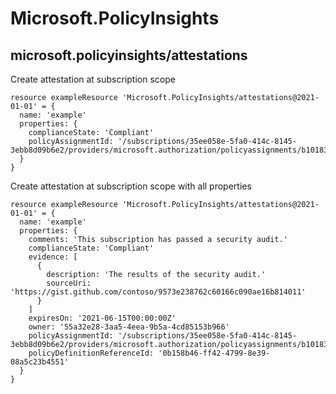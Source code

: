 # Microsoft.PolicyInsights

## microsoft.policyinsights/attestations

Create attestation at subscription scope
```bicep
resource exampleResource 'Microsoft.PolicyInsights/attestations@2021-01-01' = {
  name: 'example'
  properties: {
    complianceState: 'Compliant'
    policyAssignmentId: '/subscriptions/35ee058e-5fa0-414c-8145-3ebb8d09b6e2/providers/microsoft.authorization/policyassignments/b101830944f246d8a14088c5'
  }
}
```

Create attestation at subscription scope with all properties
```bicep
resource exampleResource 'Microsoft.PolicyInsights/attestations@2021-01-01' = {
  name: 'example'
  properties: {
    comments: 'This subscription has passed a security audit.'
    complianceState: 'Compliant'
    evidence: [
      {
        description: 'The results of the security audit.'
        sourceUri: 'https://gist.github.com/contoso/9573e238762c60166c090ae16b814011'
      }
    ]
    expiresOn: '2021-06-15T00:00:00Z'
    owner: '55a32e28-3aa5-4eea-9b5a-4cd85153b966'
    policyAssignmentId: '/subscriptions/35ee058e-5fa0-414c-8145-3ebb8d09b6e2/providers/microsoft.authorization/policyassignments/b101830944f246d8a14088c5'
    policyDefinitionReferenceId: '0b158b46-ff42-4799-8e39-08a5c23b4551'
  }
}
```
